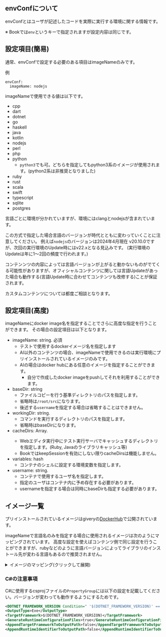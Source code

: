 ## envConfについて
envConfとはユーザが記述したコードを実際に実行する環境に関する情報です。

※ Bookでは`env`というキーで指定されますが設定内容は同じです。

## 設定項目(簡易)
通常、envConfで設定する必要のある項目はimageNameのみです。

例
```
envConf:
  imageName: nodejs
```

imageNameで使用できる値は以下です。

- cpp
- dart
- dotnet
- go
- haskell
- java
- kotlin
- nodejs
- perl
- php
- python
  - `python3`でも可。どちらを指定してもpython3系のイメージが使用されます。(python2系は非推奨となりました)
- ruby
- rust
- scala
- swift
- typescript
- sqlite
- postgres

言語ごとに環境が分かれていますが、環境にはclangとnodejsが含まれています。

この方式で指定した場合言語のバージョンが時代とともに変わっていくことに注意してください。
例えば`nodejs`のバージョンは2024年4月現在 v20.10.0ですが、次回の実行環境のUpdate時にはv22.xとなる見込みです。
(実行環境のUpdateは年に1〜2回の頻度で行われます。)

コンテンンツの内容によっては言語バージョンが上がると動かないものがでてくる可能性がありますが、オフィシャルコンテンツに関しては言語Updateがあった場合も動作する(言語Update時に合わせてコンテンツも改修する)ことが保証されます。

カスタムコンテンツについては都度ご相談となります。

## 設定項目(高度)
imageNameにdocker image名を指定することでさらに高度な指定を行うことができます。
その場合の設定項目は以下となります。

- imageName: string. 必須
  - テストで使用するdockerイメージ名を指定します
  - AI以外のコンテンツの場合、imageNameで使用できるのは実行環境にプリインストールされているイメージのみです。
  - AIの場合はdocker hubにある任意のイメージを指定することができます。
    - 自分で作成したdocker imageをpushしてそれを利用することができます。
- baseDir: string
  - ファイルコピーを行う基準ディレクトリのパスを指定します。
  - 省略時は`/root/src`になります。
  - 後述する`username`を指定する場合は省略することはできません。
- workingDir: string.
  - コマンドを実行するディレクトリのパスを指定します。
  - 省略時はbaseDirになります。
- cacheDirs: Array<string>.
  - Webエディタ実行中にテスト実行サーバでキャッシュするディレクトリを指定します。(Ruby, Javaのライブラリキャッシュ等)
  - BookではkeepSessionを有効にしない限りcacheDirsは機能しません。
- variables: hash
  - コンテナのシェルに設定する環境変数を指定します。
- username: string.
  - コンテナで使用するユーザ名を指定します。
  - 指定のユーザはコンテナ内に予め存在する必要があります。
  - usernameを指定する場合は同時にbaseDirも指定する必要があります。

## イメージ一覧
プリインストールされているイメージはgiveryの[DockerHub](https://hub.docker.com/repositories/givery)で公開されています。

imageNameで言語名のみを指定する場合に使用されるイメージは次のようにマッピングされています。
高度な設定を使えばコンテンツ側で同じ設定を行うことができますが、rubyなどのように言語バージョンによってライブラリのインストール先が変わる言語もあるので推奨されません。

<details><summary>イメージのマッピング(クリックして展開)</summary>

```yml
cpp:
  image: givery/track-cli-cpp
dart:
  image: givery/track-cli-dart
dotnet:
  image: givery/track-cli-dotnet
go:
  image: givery/track-cli-go
  workingDir: "/root/src/src/tracks.run/challenge"
  cacheDirs:
    - /go/pkg
haskell:
  image: givery/track-cli-haskell
java:
  image: givery/track-cli-java
  cacheDirs:
    - /root/.m2
kotlin:
  image: givery/track-cli-kotlin
  cacheDirs:
    - /root/.gradle
nodejs:
  image: givery/track-cli-nodejs
perl:
  image: givery/track-cli-perl
  cacheDirs:
    - /root/.cpanm
php:
  image: givery/track-cli-php
python:
  image: givery/track-cli-python3
  cacheDirs:
    - "/usr/local/lib/python3.11"
python3:
  image: givery/track-cli-python3
  cacheDirs:
    - "/usr/local/lib/python3.11"
ruby:
  image: givery/track-cli-ruby
  cacheDirs:
    - "/usr/local/bundle"
    - "/usr/local/lib/ruby/gems/3.2.0"
rust:
  image: givery/track-cli-rust
  cacheDirs:
    - "/root/.cargo/registry"
scala:
  image: givery/track-cli-scala
  cacheDirs:
    - "/root/.ivy2"
    - "/root/.sbt"
    - "/root/.cache"
swift:
  image: givery/track-cli-swift
typescript:
  image: givery/track-cli-typescript
sqlite:
  image: givery/track-sqlite
postgres:
  image: givery/track-postgres
  username: "postgres"
  baseDir: "/home/postgres"
  cacheDirs:
    - "/var/lib/postgresql/data"
```

</details>

### C#の注意事項
C#に使用するcsprojファイルの`PropertyGroup`には以下の設定を記載してください。バージョンが変わっても動作するようにするためです。
```xml
<DOTNET_FRAMEWORK_VERSION Condition=" '$(DOTNET_FRAMEWORK_VERSION)' == '' ">net6.0</DOTNET_FRAMEWORK_VERSION>
<OutputType>Exe</OutputType>
<TargetFramework>$(DOTNET_FRAMEWORK_VERSION)</TargetFramework>
<GenerateRuntimeConfigurationFiles>true</GenerateRuntimeConfigurationFiles>
<AppendTargetFrameworkToOutputPath>false</AppendTargetFrameworkToOutputPath>
<AppendRuntimeIdentifierToOutputPath>false</AppendRuntimeIdentifierToOutputPath>
```

